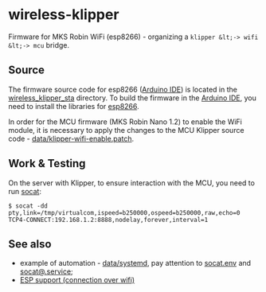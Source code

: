 # wireless-klipper
Firmware for MKS Robin WiFi (esp8266) - organizing a `klipper &lt;-> wifi &lt;-> mcu` bridge.

## Source
The firmware source code for esp8266 ([Arduino IDE](https://www.arduino.cc/en/software)) is located in the [wireless_klipper_sta](wireless_klipper_sta) directory.
To build the firmware in the [Arduino IDE](https://www.arduino.cc/en/software), you need to install the libraries for [esp8266](https://github.com/esp8266/Arduino).

In order for the MCU firmware (MKS Robin Nano 1.2) to enable the WiFi module, it is necessary to apply the changes to the MCU Klipper source code - [data/klipper-wifi-enable.patch](data/klipper-wifi-enable.patch).

## Work & Testing
On the server with Klipper, to ensure interaction with the MCU, you need to run [socat](https://linux.die.net/man/1/socat):
```
$ socat -dd pty,link=/tmp/virtualcom,ispeed=b250000,ospeed=b250000,raw,echo=0 TCP4-CONNECT:192.168.1.2:8888,nodelay,forever,interval=1
```

## See also
 - example of automation - [data/systemd](data/systemd), pay attention to [socat.env](data/systemd/socat.env) and [socat@.service](data/systemd/socat@.service]);
 - [ESP support (connection over wifi)](https://klipper.discourse.group/t/esp-support-connection-over-wifi/97)
